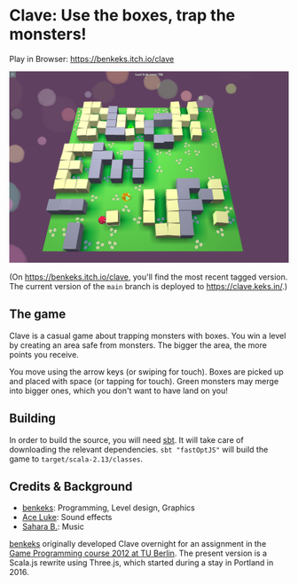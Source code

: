# Clave: Use the boxes, trap the monsters!

Play in Browser: https://benkeks.itch.io/clave

[![Screenshot of Clave](src/main/resources-src/meta/screenshots/lvl0.png)](https://benkeks.itch.io/clave)

(On https://benkeks.itch.io/clave, you'll find the most recent tagged version. The current version of the `main` branch is deployed to <https://clave.keks.in/>.)

## The game

Clave is a casual game about trapping monsters with boxes. You win a level by creating an area safe from monsters. The bigger the area, the more points you receive.

You move using the arrow keys (or swiping for touch). Boxes are picked up and placed with space (or tapping for touch). Green monsters may merge into bigger ones, which you don't want to have land on you!

## Building

In order to build the source, you will need [sbt](https://www.scala-sbt.org/). It will take care of downloading the relevant dependencies. `sbt "fastOptJS"` will build the game to `target/scala-2.13/classes`.

## Credits & Background

- [benkeks](https://github.com/benkeks): Programming, Level design, Graphics
- [Ace Luke](https://github.com/AceLuke): Sound effects
- [Sahara B.](https://twitter.com/saharaback): Music

[benkeks](https://github.com/benkeks) originally developed Clave overnight for an assignment in the [Game Programming course 2012 at TU Berlin](https://www.eecs.tu-berlin.de/institut_fuer_technische_informatik_und_mikroelektronik/cg_archiv/menue/teaching/ss2012/game_programming/). The present version is a Scala.js rewrite using Three.js, which started during a stay in Portland in 2016.